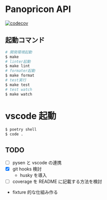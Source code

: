 # Panopricon API

[![codecov](https://codecov.io/gh/yuya-okada527/panopticon-api/branch/develop/graph/badge.svg?token=TOP597U2QH)](https://codecov.io/gh/yuya-okada527/panopticon-api)

## 起動コマンド

```bash
# 開発環境起動
$ make
# linter起動
$ make lint
# formater起動
$ make format
# test実行
$ make test
# test watch
$ make watch
```

# vscode 起動

```bash
$ poetry shell
$ code .
```

## TODO

- [ ] pysen と vscode の連携
- [x] git hooks 検討
  - husky を導入
- [ ] coverage を README に記載する方法を検討
- fixture 的な仕組み作る
